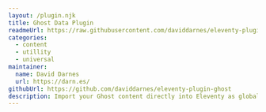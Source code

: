 ```yaml
---
layout: /plugin.njk
title: Ghost Data Plugin
readmeUrl: https://raw.githubusercontent.com/daviddarnes/eleventy-plugin-ghost/main/README.md
categories:
  - content
  - utillity
  - universal
maintainer:
  name: David Darnes
  url: https://darn.es/
githubUrl: https://github.com/daviddarnes/eleventy-plugin-ghost
description: Import your Ghost content directly into Eleventy as global data. Compatible with Eleventy v1.0.0 and above.
---
```


